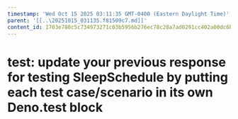```yaml
---
timestamp: 'Wed Oct 15 2025 03:11:35 GMT-0400 (Eastern Daylight Time)'
parent: '[[..\20251015_031135.f81509c7.md]]'
content_id: 1703e780c5c734973271c03b5956b276ec78c28a7ad0291cc402a00dc6b39573
---
```


# test: update your previous response for testing SleepSchedule by putting each test case/scenario in its own Deno.test block
